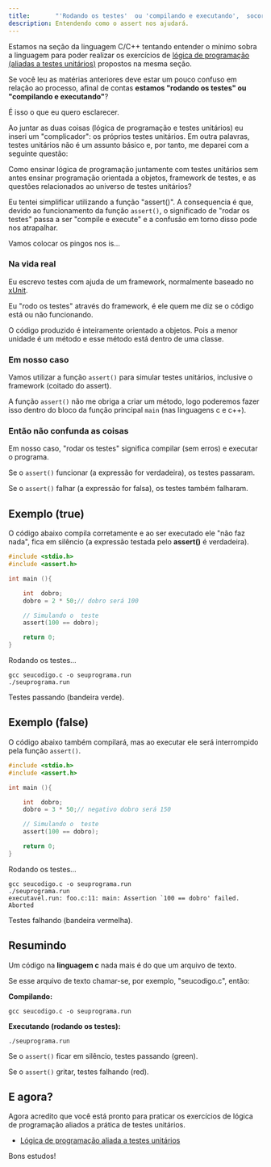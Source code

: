 ```yaml
---
title:       "'Rodando os testes'  ou 'compilando e executando',  socorro ?"
description: Entendendo como o assert nos ajudará.
---
```


Estamos na seção da linguagem C/C++ tentando entender o mínimo sobra a linguagem para poder realizar os exercícios
 de [lógica de programação (aliadas a testes unitários)](/logica-de-programacao/) propostos na mesma seção.

Se você leu as matérias anteriores deve estar um pouco confuso em relação ao processo, afinal de contas __estamos 
"rodando os testes" ou "compilando e executando"__?

É isso o que eu quero esclarecer.

Ao juntar as duas coisas (lógica de programação e testes unitários) eu inseri um "complicador": os próprios testes unitários.
Em outra palavras, testes unitários não é um assunto básico e, por tanto, me deparei com a seguinte questão:

Como ensinar lógica de programação juntamente com testes unitários sem antes ensinar programação orientada a objetos, 
framework de testes, e as questões relacionados ao universo de testes unitários?

Eu tentei simplificar utilizando a função "assert()". A consequencia é que, devido ao funcionamento da função `assert()`,
o significado de "rodar os testes" passa a ser "compile e execute" e a confusão em torno disso pode nos atrapalhar.

Vamos colocar os pingos nos is...



### Na vida real

Eu escrevo testes com ajuda de um framework, normalmente baseado no [xUnit](http://en.wikipedia.org/wiki/XUnit "link-externo").

Eu "rodo os testes" através do framework, é ele quem me diz se o código está ou não funcionando.

O código produzido é inteiramente orientado a objetos. Pois a menor unidade é um método e esse método está dentro de
uma classe.


### Em nosso caso

Vamos utilizar a função `assert()` para simular testes unitários, inclusive o framework (coitado do assert).

A função `assert()` não me obriga a criar um método, logo poderemos fazer isso dentro do bloco da função principal `main` 
(nas linguagens c e c++).



### Então não confunda as coisas

Em nosso caso, "rodar os testes" significa compilar (sem erros) e executar o programa.

Se o `assert()` funcionar (a expressão for verdadeira), os testes passaram.

Se o `assert()` falhar (a expressão for falsa), os testes também falharam.


Exemplo (true)
---

O código abaixo compila corretamente e ao ser executado ele "não faz nada", fica em silêncio (a expressão testada pelo
 __assert()__ é verdadeira).

```c
#include <stdio.h>
#include <assert.h>

int main (){

    int  dobro;
    dobro = 2 * 50;// dobro será 100

    // Simulando o  teste
    assert(100 == dobro);

    return 0;
}
```

Rodando os testes...

    gcc seucodigo.c -o seuprograma.run
    ./seuprograma.run


Testes passando (bandeira verde).



Exemplo (false)
---

O código abaixo também compilará, mas ao executar ele será interrompido pela função `assert()`.


```c
#include <stdio.h>
#include <assert.h>

int main (){

    int  dobro;
    dobro = 3 * 50;// negativo dobro será 150

    // Simulando o  teste
    assert(100 == dobro);

    return 0;
}
```

Rodando os testes...

    gcc seucodigo.c -o seuprograma.run
    ./seuprograma.run
    executavel.run: foo.c:11: main: Assertion `100 == dobro' failed.
    Aborted

Testes falhando (bandeira vermelha).




Resumindo
---

Um código na __linguagem c__ nada mais é do que um arquivo de texto.

Se esse arquivo de texto chamar-se, por exemplo, "seucodigo.c", então:


__Compilando:__

    gcc seucodigo.c -o seuprograma.run

__Executando (rodando os testes):__

    ./seuprograma.run

Se o `assert()` ficar em silêncio, testes passando (green).

Se o `assert()` gritar, testes falhando (red).



E agora?
---

Agora acredito que você está pronto para praticar os exercícios de lógica de programação aliados a prática de testes
unitários.

- [Lógica de programação aliada a testes unitários](/logica-de-programacao/)

 Bons estudos!